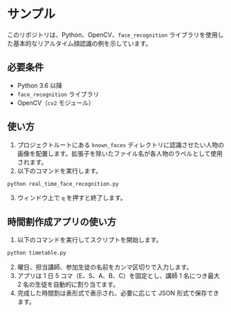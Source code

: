 # サンプル

このリポジトリは、Python、OpenCV、`face_recognition` ライブラリを使用した基本的なリアルタイム顔認識の例を示しています。

## 必要条件

- Python 3.6 以降
- `face_recognition` ライブラリ
- OpenCV（`cv2` モジュール）

## 使い方

1. プロジェクトルートにある `known_faces` ディレクトリに認識させたい人物の画像を配置します。拡張子を除いたファイル名が各人物のラベルとして使用されます。
2. 以下のコマンドを実行します。

```bash
python real_time_face_recognition.py
```

3. ウィンドウ上で `q` を押すと終了します。

## 時間割作成アプリの使い方

1. 以下のコマンドを実行してスクリプトを開始します。

```bash
python timetable.py
```

2. 曜日、担当講師、参加生徒の名前をカンマ区切りで入力します。
3. アプリは 1 日 5 コマ（E、S、A、B、C）を固定とし、講師 1 名につき最大 2 名の生徒を自動的に割り当てます。
4. 完成した時間割は表形式で表示され、必要に応じて JSON 形式で保存できます。

